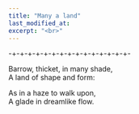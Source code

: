 ```yaml
---
title: "Many a land"
last_modified_at:
excerpt: "<br>"
---  
```



-+-+-+-+-+-+-+-+-+-+-+-+-+-+-+-

Barrow, thicket, in many shade,  
A land of shape and form:  
  
As in a haze to walk upon,  
A glade in dreamlike flow.



